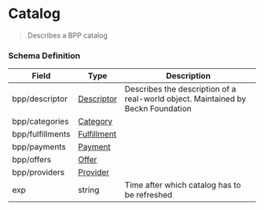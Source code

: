 Catalog
===
>Describes a BPP catalog

### Schema Definition

|**Field**|**Type**|**Description**|
|---------|--------|---------------|
|bpp/descriptor|[Descriptor](/Core/01_Transaction%20Layer%20Specification/Latest/Schema%20Reference/descriptor)|Describes the description of a real-world object. Maintained by Beckn Foundation
|bpp/categories|[Category](/Core/01_Transaction%20Layer%20Specification/Latest/Schema%20Reference/category)|
|bpp/fulfillments|[Fulfillment](/Core/01_Transaction%20Layer%20Specification/Latest/Schema%20Reference/fulfillment)|
|bpp/payments|[Payment](/Core/01_Transaction%20Layer%20Specification/Latest/Schema%20Reference/payment)|
|bpp/offers|[Offer](/Core/01_Transaction%20Layer%20Specification/Latest/Schema%20Reference/offer)|
|bpp/providers|[Provider](/Core/01_Transaction%20Layer%20Specification/Latest/Schema%20Reference/provider)|
|exp|string|Time after which catalog has to be refreshed
